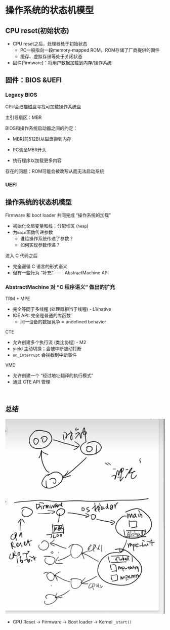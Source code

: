 # 操作系统的状态机模型

## CPU reset(初始状态)

- CPU reset之后，处理器处于初始状态
  - PC一般指向一段memory-mapped ROM，ROM存储了厂商提供的固件
  - 缓存、虚拟存储等处于关闭状态
- 固件(firmware)：将用户数据加载到内存/操作系统

## 固件：BIOS &UEFI

### Legacy BIOS

CPU会扫描磁盘寻找可加载操作系统盘

主引导扇区：MBR

BIOS和操作系统启动器之间的约定：

- MBR(前512B)从磁盘搬到内存
- PC调至MBR开头

- 执行程序以加载更多内容

存在的问题：ROM可能会被改写从而无法启动系统

### UEFI

## 操作系统的状态机模型

Firmware 和 boot loader 共同完成 “操作系统的加载”

- 初始化全局变量和栈；分配堆区 (`heap`)
- 为`main`函数传递参数
  - 谁给操作系统传递了参数？
  - 如何实现参数传递？

进入 C 代码之后

- 完全遵循 C 语言的形式语义
- 但有一些行为 “补充” —— AbstractMachine API

### AbstractMachine 对 “C 程序语义” 做出的扩充

TRM + MPE

- 完全等同于多线程 (处理器相当于线程) - L1/native
- IOE API: 完全是普通的库函数
  - 同一设备的数据竞争 = undefined behavior

CTE

- 允许创建多个执行流 (类比协程) - M2
- yield 主动切换；会被中断被动打断
- `on_interrupt` 会拦截到中断事件

VME

- 允许创建一个 “经过地址翻译的执行模式”
- 通过 CTE API 管理

​	

## 总结

![tmpA80E](images/tmpA80E.png)

- CPU Reset → Firmware → Boot loader → Kernel `_start()`